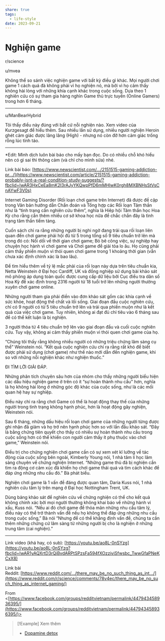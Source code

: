 ```yaml
---
share: true
tags:
  - life-style
date: 2023-09-21
---
```


# Nghiện game

r/science

u/mvea 

Không thể so sánh việc nghiện game với bất kỳ điều gì khác. Mọi người chơi game 1 cách quá đà không phải vì họ nghiện nó, mà bởi vì họ cảm thấy không hài lòng với những khía cạnh khác trong cuộc sống. Dựa theo 1 nghiên cứu có sự tham gia hàng nghìn Game thủ trực tuyến (Online Gamers) trong hơn 6 tháng.

__________________

u/ManBearHybrid

Tôi thấy điều này đúng với bất cứ nỗi nghiện nào. Xem video của Kurzgesagt để hiểu thêm. Sau nhiều lần sử dụng, nhiều người nghiện Heroin ghét cảm giác được lâng lâng (High) - nhưng nó còn đỡ hơn cảm giác trống rỗng lúc tỉnh táo. 

__________________

*Edit: Mình dịch luôn bài báo cho mấy bạn đọc. Do có nhiều chỗ khó hiểu nên có gì sai thì thông cảm (và chỉ cho mình sửa) nhé.

Link bài báo: [https://www.newscientist.com/…/2151515-gaming-addiction-pr…/](https://www.newscientist.com/article/2151515-gaming-addiction-probably-isnt-a-real-condition-study-suggests/?fbclid=IwAR3HxCeEa8mK2I3rAJyYKQwpPfD6mMHlwK0rgh8MXBNHsStVsCnAYwF3V0s)

Internet Gaming Disorder (Rối loạn chơi game trên Internet) đã được đề cập trong Văn bản hướng dẫn Chẩn đoán và Tổng hợp các Rối loạn Tâm thần như là “tình trạng cần nghiên cứu thêm”, nghĩa là Hiêp hội Tâm thần học Hoa Kỳ cho rằng cần thêm nhiều cơ sở khoa học nữa để chắc chắn đây là tình trạng tâm thần tiềm tàng.

Cuốn sách chỉ ra rằng những người bị nghi ngờ đang trải qua rối loạn liên quan đến chơi game phải hội đủ từ 5 trong tổng số 9 tiêu chuẩn trở lên mà trong đó có: Nối dối về thời gian chơi game; Bỏ bê công việc, sự nghiệp hay chuyện học hành vì chơi game và Chơi game để giải tỏa lo âu. Họ cũng phải cảm thấy phiền muộn vì thói quen chơi game trong 1 khoảng thời gian (vẫn chưa xác định chính xác là bao lâu).

Để tìm hiểu thêm về tỷ lệ mắc phải cùa rối loạn này dựa trên tiêu chuẩn kia, Netta Weinstein ở Đại học Cardiff, UK và đồng nghiệp sử dụng bài khảo sát mô phỏng áp dụng toàn quốc được cung cấp dữ liệu bởi Cục điều tra dân số Hoa Kỳ để xác định trong 2316 người từ 18 tuổi trở lên những người thường xuyên chơi game online.

Những người tham gia phải điền vào đơn khảo sát gồm các khía cạnh về sức khỏe, hoạt động thể chất và lối sống. Giai đoạn đầu cuộc nghiên cứu, chỉ có 9 người có từ 5 tiêu chuẩn trở lên và trải qua phiền muộn như là kết quả của việc chơi game. Tuy nhiên, không ai đạt đủ chỉ tiêu vào 6 tháng sau để có thể kết luận là bị nghiện.

3 người thỏa từ 4 tiêu chuẩn trở lên vào giai đoạn đầu và cuối cuộc nghiên cứu. Tuy vậy, không ai cảm thấy phiền muộn vì thói quen chơi game của họ.

“Chúng tôi thấy rằng không nhiều người có những triệu chứng lâm sàng cụ thể” Weinstein nói. “Kết quả cuộc nghiên cứu chỉ ra rằng rất khó để biết được phải sử dụng (chơi game) như thế nào mới dẫn đến nghiện game, khi so với những nỗi nghiện khác như nghiện thuốc.”

ĐI TÌM LỜI GIẢI ĐÁP.

Những phân tích chuyên sâu hơn của nhóm cho thấy những người biểu hiện các dấu hiệu nghiện game ở trên có ít “sự hoàn thành nhu cầu” hơn, nghĩa là họ không hài lòng ở những góc độ khác của cuộc sống, như là các mối quan hệ hay sự nghiệp.

Điều này chỉ ra rằng chơi Game có thể là hoạt động thay thế của những người trong tình trạng không hạnh phúc, hơn là hoạt động gây nghiện, Weinstein nói.

Sau 6 tháng, những dấu hiệu rối loạn chơi game của những người từng được ghi nhận đã giảm và họ trở nên hạnh phúc hơn so với lần đầu khảo sát. “Đây là bằng chứng tiên quyết cho thấy có nhiều sự hoàn thành nhu cầu trong cuộc sống hơn có thể khiến con người cảm thấy ít phụ thuộc vào chơi game,” Weinstein nói.

Điều trị cho chứng nghiện chơi game cần có sự xem xét kĩ lưỡng về tác động của cuộc sống bên ngoài, Kimberly Young nói, 1 nhà tâm lí học lâm sàng chuyên về chứng nghiện Internet. “Những game thủ đã bị nghiện cần tìm ra động cơ cảm xúc đã khiến họ chơi game thái quá và tìm cách khác để đáp ứng những nhu cầu đó.” Bà phát biểu.

Nghiện chơi game là 1 vấn đề đáng được quan tâm, Daria Kuss nói, 1 nhà nghiên cứu tâm lý trên mạng ở Đại học Nottingham Trent, UK.

Dùng bảng khảo sát để nghiên cứu về chứng nghiện có thể cho kết quả không chính xác bởi mọi người thường không khai báo về những hành vi xấu, Kuss nói. “Nếu ai đó chơi game để thỏa mãn những nhu cầu tâm lý, điều này có thể trở thành vấn đề nếu họ không thể đáp ứng những nhu cầu trong cuộc sống,” Bà nói “Nhưng để có thể khẳng định vấn đề, chúng ta cần thêm những chứng cứ lâm sàng từ những người bị cho là nghiện ở những trung tâm (cai nghiện).”

__________________


Link video (khá hay, có sub): [https://youtu.be/ao8L-0nSYzg](https://youtu.be/ao8L-0nSYzg?fbclid=IwAR1yAQXrtD3rQiBvdARPtSPzsFa594fXOzziviSfwsbc_TwwGfaPNeKCxX8)

Link bài Reddit: [https://www.reddit.com/…/there_may_be_no_such_thing_as_int…/](https://www.reddit.com/r/science/comments/78v4ec/there_may_be_no_such_thing_as_internet_gaming/)

From <[https://www.facebook.com/groups/redditvietnam/permalink/447943458936395/](https://www.facebook.com/groups/redditvietnam/permalink/447943458936395/)>


> [!Example] Xem thêm
> - [Dopamine detox](./Dopamine%20detox.md)